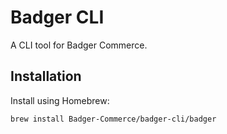 # Badger CLI

A CLI tool for Badger Commerce.

## Installation

Install using Homebrew:

```sh
brew install Badger-Commerce/badger-cli/badger